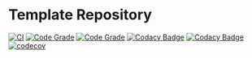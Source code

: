 # Template Repository

[![CI](https://github.com/HoangBachLeLe/TemplateRepository/actions/workflows/main.yml/badge.svg)](https://github.com/HoangBachLeLe/TemplateRepository/actions/workflows/main.yml)
[![Code Grade](https://api.codiga.io/project/30865/score/svg)](https://www.codiga.io)
[![Code Grade](https://api.codiga.io/project/30865/status/svg)](https://www.codiga.io)
[![Codacy Badge](https://api.codacy.com/project/badge/Grade/f6a46dba2cb348d4a29225c445216df6)](https://app.codacy.com/gh/HoangBachLeLe/TemplateRepository?utm_source=github.com&utm_medium=referral&utm_content=HoangBachLeLe/TemplateRepository&utm_campaign=Badge_Grade_Settings)
[![Codacy Badge](https://app.codacy.com/project/badge/Coverage/04cf9919ccdb454ca4b137567efac83b)](https://www.codacy.com/gh/HoangBachLeLe/TemplateRepository/dashboard?utm_source=github.com&utm_medium=referral&utm_content=HoangBachLeLe/TemplateRepository&utm_campaign=Badge_Coverage)
[![codecov](https://codecov.io/gh/HoangBachLeLe/TemplateRepository/branch/main/graph/badge.svg?token=6ZP5JM0NK1)](https://codecov.io/gh/HoangBachLeLe/TemplateRepository)
